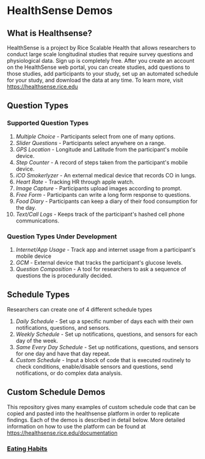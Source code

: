 # HealthSense Demos


## What is Healthsense?

HealthSense is a project by Rice Scalable Health that allows researchers to conduct large scale longitudinal studies that require survey questions and physiological data. Sign up is completely free. After you create an account on the HealthSense web portal, you can create studies, add questions to those studies, add participants to your study, set up an automated schedule for your study, and download the data at any time. To learn more, visit https://healthsense.rice.edu



## Question Types

### Supported Question Types
1. *Multiple Choice* - Participants select from one of many options.
2. *Slider Questions* - Participants select anywhere on a range.
3. *GPS Location* - Longitude and Latitude from the participant's mobile device.
4. *Step Counter* - A record of steps taken from the participant's mobile device.
5. *iCO Smokerlyzer* - An external medical device that records CO in lungs.
6. *Heart Rate* - Tracking HR through apple watch.
7. *Image Capture* - Participants upload images according to prompt.
8. *Free Form* - Participants can write a long form response to questions.
9. *Food Diary* - Participants can keep a diary of their food consumption for the day.
10. *Text/Call Logs* - Keeps track of the participant's hashed cell phone communications.

### Question Types Under Development
1. *Internet/App Usage* - Track app and internet usage from a participant's mobile device
2. *GCM* - External device that tracks the participant's glucose levels. 
3. *Question Composition* - A tool for researchers to ask a sequence of questions the is procedurally decided.



## Schedule Types

Researchers can create one of 4 different schedule types
1. *Daily Schedule* - Set up a specific number of days each with their own notifications, questions, and sensors.
2. *Weekly Schedule* - Set up notifications, questions, and sensors for each day of the week.
3. *Same Every Day Schedule* - Set up notifications, questions, and sensors for one day and have that day repeat.
4. *Custom Schedule* - Input a block of code that is executed routinely to check conditions, enable/disable sensors and questions, send notifications, or do complex data analysis.


## Custom Schedule Demos

This repository gives many examples of custom schedule code that can be copied and pasted into the healthsense platform in order to replicate findings. Each of the demos is described in detail below. More detailed information on how to use the platform can be found at https://healthsense.rice.edu/documentation


### [Eating Habits](./eating_habits.js)






